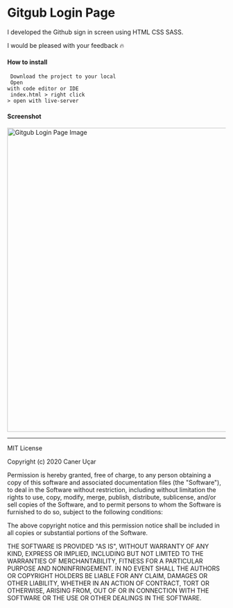 # Gitgub Login Page
I developed the Github sign in screen using HTML CSS SASS. <br>

I would be pleased with your feedback :fire:

#### How to install
<code> Download the project to your local </code> <br>
<code> Open with code editor or IDE </code> <br>
<code> index.html > right click > open with live-server </code> <br>

#### Screenshot
<img width="700" alt="Gitgub Login Page Image" src="https://user-images.githubusercontent.com/25962055/96715301-08ed3c80-13ac-11eb-8ed8-a6742471967c.png">

<hr>

MIT License

Copyright (c) 2020 Caner Uçar

Permission is hereby granted, free of charge, to any person obtaining a copy of this software and associated documentation files (the "Software"), to deal in the Software without restriction, including without limitation the rights to use, copy, modify, merge, publish, distribute, sublicense, and/or sell copies of the Software, and to permit persons to whom the Software is furnished to do so, subject to the following conditions:

The above copyright notice and this permission notice shall be included in all copies or substantial portions of the Software.

THE SOFTWARE IS PROVIDED "AS IS", WITHOUT WARRANTY OF ANY KIND, EXPRESS OR IMPLIED, INCLUDING BUT NOT LIMITED TO THE WARRANTIES OF MERCHANTABILITY, FITNESS FOR A PARTICULAR PURPOSE AND NONINFRINGEMENT. IN NO EVENT SHALL THE AUTHORS OR COPYRIGHT HOLDERS BE LIABLE FOR ANY CLAIM, DAMAGES OR OTHER LIABILITY, WHETHER IN AN ACTION OF CONTRACT, TORT OR OTHERWISE, ARISING FROM, OUT OF OR IN CONNECTION WITH THE SOFTWARE OR THE USE OR OTHER DEALINGS IN THE SOFTWARE.
